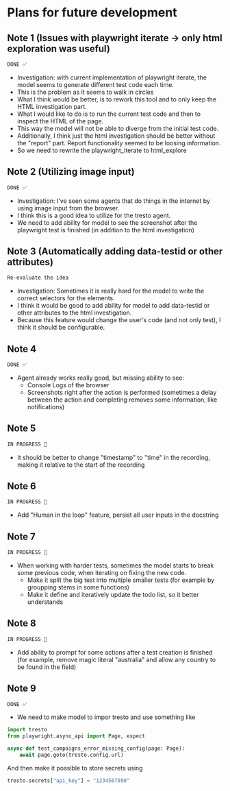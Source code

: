 # Plans for future development

## Note 1 (Issues with playwright iterate -> only html exploration was useful)

```txt
DONE ✅
```

- Investigation: with current implementation of playwright iterate, the model seems to generate different test code each time.
- This is the problem as it seems to walk in circles
- What I think would be better, is to rework this tool and to only keep the HTML investigation part.
- What I would like to do is to run the current test code and then to inspect the HTML of the page.
- This way the model will not be able to diverge from the initial test code.
- Additionally, I think just the html investigation should be better without the "report" part. Report functionality seemed to be loosing information.
- So we need to rewrite the playwright_iterate to html_explore

## Note 2 (Utilizing image input)

```txt
DONE ✅
```

- Investigation: I've seen some agents that do things in the internet by using image input from the browser.
- I think this is a good idea to utilize for the tresto agent.
- We need to add ability for model to see the screenshot after the playwright test is finished (in addition to the html investigation)

## Note 3 (Automatically adding data-testid or other attributes)

```txt
Re-evaluate the idea
```

- Investigation: Sometimes it is really hard for the model to write the correct selectors for the elements.
- I think it would be good to add ability for model to add data-testid or other attributes to the html investigation.
- Because this feature would change the user's code (and not only test), I think it should be configurable.

## Note 4

```txt
DONE ✅
```

- Agent already works really good, but missing ability to see:
  - Console Logs of the browser
  - Screenshots right after the action is performed (sometimes a delay between the action and completing removes some information, like notifications)

## Note 5

```txt
IN PROGRESS 🚧
```

- It should be better to change "timestamp" to "time" in the recording, making it relative to the start of the recording

## Note 6

```txt
IN PROGRESS 🚧
```

- Add "Human in the loop" feature, persist all user inputs in the docstring

## Note 7

```txt
IN PROGRESS 🚧
```

- When working with harder tests, sometimes the model starts to break some previous code, when iterating on fixing the new code.
  - Make it split the big test into multiple smaller tests (for example by groupping stems in some functions)
  - Make it define and iteratively update the todo list, so it better understands

## Note 8

```txt
IN PROGRESS 🚧
```

- Add ability to prompt for some actions after a test creation is finished (for example, remove magic literal "australia" and allow any country to be found in the field)

## Note 9

```txt
DONE ✅
```

- We need to make model to impor tresto and use something like

```python
import tresto
from playwright.async_api import Page, expect

async def test_campaigns_error_missing_config(page: Page):
    await page.goto(tresto.config.url)
```

And then make it possible to store secrets using

```python
tresto.secrets["api_key"] = "1234567890"
```
